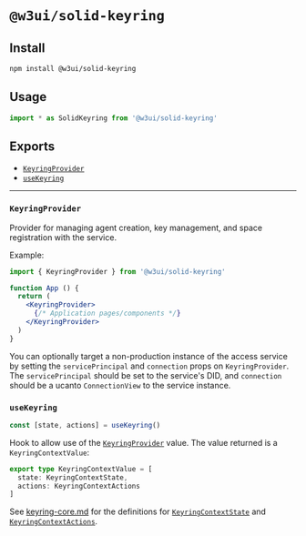 # `@w3ui/solid-keyring`

## Install

```sh
npm install @w3ui/solid-keyring
```

## Usage

```js
import * as SolidKeyring from '@w3ui/solid-keyring'
```

## Exports

* [`KeyringProvider`](#keyringprovider)
* [`useKeyring`](#usekeyring)

---

### `KeyringProvider`

Provider for managing agent creation, key management, and space registration with the service.

Example:

```jsx
import { KeyringProvider } from '@w3ui/solid-keyring'

function App () {
  return (
    <KeyringProvider>
      {/* Application pages/components */}
    </KeyringProvider>
  )
}
```

You can optionally target a non-production instance of the access service by setting the `servicePrincipal` and `connection` props on `KeyringProvider`. The `servicePrincipal` should be set to the service's DID, and `connection` should be a ucanto `ConnectionView` to the service instance.

### `useKeyring`

```ts
const [state, actions] = useKeyring()
```

Hook to allow use of the [`KeyringProvider`](#keyringprovider) value. The value returned is a `KeyringContextValue`:

```ts
export type KeyringContextValue = [
  state: KeyringContextState,
  actions: KeyringContextActions
]
```

See [keyring-core.md](./keyring-core.md) for the definitions for [`KeyringContextState`](./keyring-core.md#keyringcontextstate) and [`KeyringContextActions`](./keyring-core.md#keyringcontextactions).

